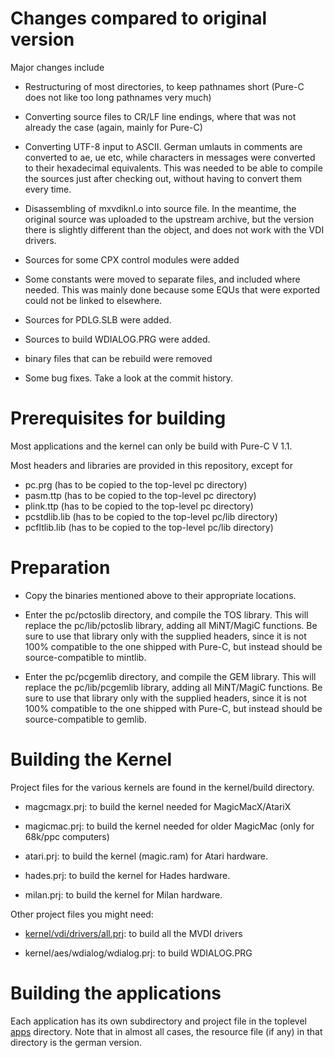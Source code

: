 # Changes compared to original version

Major changes include

* Restructuring of most directories, to keep pathnames short
(Pure-C does not like too long pathnames very much)

* Converting source files to CR/LF line endings, where that was not already
the case (again, mainly for Pure-C)

* Converting UTF-8 input to ASCII. German umlauts in comments
are converted to ae, ue etc, while characters in messages were
converted to their hexadecimal equivalents. This was needed to be
able to compile the sources just after checking out, without having
to convert them every time.

* Disassembling of mxvdiknl.o into source file. In the meantime, the
original source was uploaded to the upstream archive, but the version
there is slightly different than the object, and does not work with the
VDI drivers.

* Sources for some CPX control modules were added

* Some constants were moved to separate files, and included where needed.
This was mainly done because some EQUs that were exported could not be
linked to elsewhere.

* Sources for PDLG.SLB were added.

* Sources to build WDIALOG.PRG were added.

* binary files that can be rebuild were removed

* Some bug fixes. Take a look at the commit history.


# Prerequisites for building

Most applications and the kernel can only be build with Pure-C V 1.1.

Most headers and libraries are provided in this repository, except for

* pc.prg (has to be copied to the top-level pc directory)
* pasm.ttp (has to be copied to the top-level pc directory)
* plink.ttp (has to be copied to the top-level pc directory)
* pcstdlib.lib (has to be copied to the top-level pc/lib directory)
* pcfltlib.lib (has to be copied to the top-level pc/lib directory)


# Preparation

* Copy the binaries mentioned above to their appropriate locations.

* Enter the pc/pctoslib directory, and compile the TOS library.
This will replace the pc/lib/pctoslib library, adding all MiNT/MagiC functions.
Be sure to use that library only with the supplied headers, since it is not 100%
compatible to the one shipped with Pure-C, but instead should be source-compatible
to mintlib.

* Enter the pc/pcgemlib directory, and compile the GEM library.
This will replace the pc/lib/pcgemlib library, adding all MiNT/MagiC functions.
Be sure to use that library only with the supplied headers, since it is not 100%
compatible to the one shipped with Pure-C, but instead should be source-compatible
to gemlib.


# Building the Kernel

Project files for the various kernels are found in the kernel/build directory.

* magcmagx.prj: to build the kernel needed for MagicMacX/AtariX

* magicmac.prj: to build the kernel needed for older MagicMac (only for
68k/ppc computers)

* atari.prj: to build the kernel (magic.ram) for Atari hardware.

* hades.prj: to build the kernel for Hades hardware.

* milan.prj: to build the kernel for Milan hardware.

Other project files you might need:

* [kernel/vdi/drivers/all.prj](kernel/vdi/drivers/all.prj): to build all the MVDI drivers

* kernel/aes/wdialog/wdialog.prj: to build WDIALOG.PRG


# Building the applications

Each application has its own subdirectory and project file in the
toplevel [apps](apps) directory. Note that in almost all cases, the resource file
(if any) in that directory is the german version.
